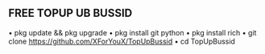 ## FREE TOPUP UB BUSSID

• pkg update && pkg upgrade
• pkg install git python
• pkg install rich
• git clone https://github.com/XForYouX/TopUpBussid
• cd TopUpBussid
